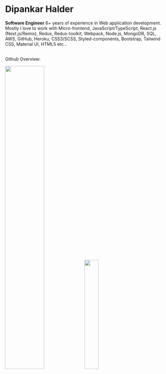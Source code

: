 # Dipankar Halder

**Software Engineer** 6+ years of experience in Web application development. Mostly I love to work with Micro-frontend, JavaScript/TypeScript, React.js (Next.js/Remix), Redux, Redux-toolkit, Webpack, Node.js, MongoDB, SQL, AWS, GitHub, Heroku, CSS3/SCSS, Styled-components, Bootstrap, Tailwind CSS, Material UI, HTML5 etc...
<br/>
<br/>
<summary>Github Overview:</summary>
<p align="left">
  <img width="50%" src="https://github-readme-stats.vercel.app/api?username=DipankarHalder&show_icons=true">
  <img width="30%" src="https://github-readme-stats.vercel.app/api/top-langs/?username=DipankarHalder&count_icons=true">
</p>



